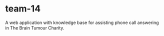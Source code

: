 # team-14

A web application with knowledge base for assisting phone call answering in The Brain Tumour Charity.
